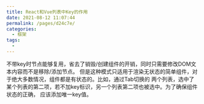 ```yaml
---
title: React和Vue列表中Key的作用
date: 2021-08-12 11:07:44
permalink: /pages/d24c7e/
categories:
  - 框架
tags:
  - 
---
```

不带key时节点能够复用，省去了销毁/创建组件的开销，同时只需要修改DOM文本内容而不是移除/添加节点。
但是这种模式只适用于渲染无状态的简单组件，对于绝大多数情况，组件都是有状态的。比如，通过Tab切换的
两个列表，选中了某个列表的第二项，若不加key标识，另一个列表第二项也被选中。为了确保组件状态的正确，
应该添加唯一key值。